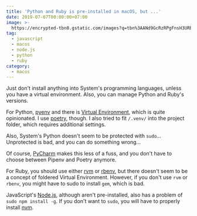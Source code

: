```yaml
---
title: 'Python and Ruby is pre-installed in macOS, but ...'
date: 2019-07-07T00:00:00+07:00
image: >-
  https://encrypted-tbn0.gstatic.com/images?q=tbn%3AANd9GcRzRPgFnsH3URbSEs5o9rM9BxY-JcGggifXVXEx7bsUVk3KW9QA
tag:
  - javascript
  - macos
  - node.js
  - python
  - ruby
category:
  - macos
---
```


Just don't install anything into System's programming languages, unless you have a virtual environment. Also, you can manage Python and Ruby's versions.

For Python, [pyenv](https://github.com/pyenv/pyenv) and there is [Virtual Environment](https://docs.python-guide.org/dev/virtualenvs/), which is quite opinionated. I use [poetry](https://poetry.eustace.io/), though. I also tried to fit `/.venv/` into the project folder, which requires additional settings.

<!-- excerpt_separator -->

Also, System's Python doesn't seem to be protected with `sudo`... Unprotected is bad, and you can do something wrong...

Of course, [PyCharm](https://www.jetbrains.com/pycharm/) makes this less of a fuss, and you don't have to choose between Pipenv and Poetry anymore.

For Ruby, you should use either [rvm](https://rvm.io/) or [rbenv](https://github.com/rbenv/rbenv), but there doesn't seem to be a concept of foldered Virtual Environment. However, if you don't use `rvm` or `rbenv`, you might have to sudo to install `gem`, which is bad.

JavaScript's [Node.js](https://nodejs.org/en/), although aren't pre-installed, also has a problem of `sudo npm install -g`. If you don't want to `sudo`, you will have to properly install [nvm](https://github.com/nvm-sh/nvm).
